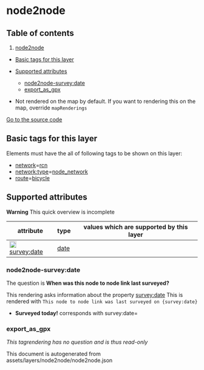 

 node2node 
===========








## Table of contents

1. [node2node](#node2node)
  - [Basic tags for this layer](#basic-tags-for-this-layer)
  - [Supported attributes](#supported-attributes)
    + [node2node-survey:date](#node2node-surveydate)
    + [export_as_gpx](#export_as_gpx)





  - Not rendered on the map by default. If you want to rendering this on the map, override `mapRenderings`


[Go to the source code](../assets/layers/node2node/node2node.json)



 Basic tags for this layer 
---------------------------



Elements must have the all of following tags to be shown on this layer:



  - <a href='https://wiki.openstreetmap.org/wiki/Key:network' target='_blank'>network</a>=<a href='https://wiki.openstreetmap.org/wiki/Tag:network%3Drcn' target='_blank'>rcn</a>
  - <a href='https://wiki.openstreetmap.org/wiki/Key:network:type' target='_blank'>network:type</a>=<a href='https://wiki.openstreetmap.org/wiki/Tag:network:type%3Dnode_network' target='_blank'>node_network</a>
  - <a href='https://wiki.openstreetmap.org/wiki/Key:route' target='_blank'>route</a>=<a href='https://wiki.openstreetmap.org/wiki/Tag:route%3Dbicycle' target='_blank'>bicycle</a>




 Supported attributes 
----------------------



**Warning** This quick overview is incomplete



attribute | type | values which are supported by this layer
----------- | ------ | ------------------------------------------
[<img src='https://mapcomplete.osm.be/assets/svg/statistics.svg' height='18px'>](https://taginfo.openstreetmap.org/keys/survey:date#values) [survey:date](https://wiki.openstreetmap.org/wiki/Key:survey:date) | [date](../SpecialInputElements.md#date) | [](https://wiki.openstreetmap.org/wiki/Tag:survey:date%3D)




### node2node-survey:date 



The question is **When was this node to node link last surveyed?**

This rendering asks information about the property  [survey:date](https://wiki.openstreetmap.org/wiki/Key:survey:date) 
This is rendered with `This node to node link was last surveyed on {survey:date}`



  - **Surveyed today!** corresponds with survey:date=




### export_as_gpx 



_This tagrendering has no question and is thus read-only_

 

This document is autogenerated from assets/layers/node2node/node2node.json
